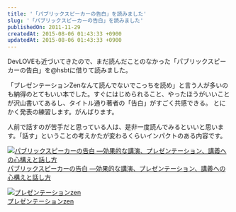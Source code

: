 ```yaml
---
title: '「パブリックスピーカーの告白」を読みました'
slug: '「パブリックスピーカーの告白」を読みました'
publishedOn: 2011-11-29
createdAt: 2015-08-06 01:43:33 +0900
updatedAt: 2015-08-06 01:43:33 +0900
---
```

DevLOVEも近づいてきたので、まだ読んだことのなかった「パブリックスピーカーの告白」を@hsbtに借りて読みました。

「プレゼンテーションZenなんて読んでないでこっちを読め」と言う人が多いのも納得のとてもいい本でした。すぐにはじめられること、やったほうがいいことが沢山書いてあるし、タイトル通り著者の「告白」がすごく共感できる。
とにかく発表の練習します。がんばります。

人前で話すのが苦手だと思っている人は、是非一度読んでみるといいと思います。「話す」ということの考えかたが変わるくらいインパクトのある内容です。

<a href="https://www.amazon.co.jp/exec/obidos/ASIN/487311473X/shucreamnet-22/ref=nosim/" target="_blank"><img src="https://ecx.images-amazon.com/images/I/51OmfZs4PbL._SL160_.jpg" alt="パブリックスピーカーの告白 ―効果的な講演、プレゼンテーション、講義への心構えと話し方" /></a><br /><a href="https://www.amazon.co.jp/exec/obidos/ASIN/487311473X/shucreamnet-22/ref=nosim/" target="_blank">パブリックスピーカーの告白 ―効果的な講演、プレゼンテーション、講義への心構えと話し方</a>

<a href="https://www.amazon.co.jp/exec/obidos/ASIN/4894713284/shucreamnet-22/ref=nosim/" target="_blank"><img src="https://ecx.images-amazon.com/images/I/413z-nHOErL._SL160_.jpg" alt="プレゼンテーションzen" /></a><br /><a href="https://www.amazon.co.jp/exec/obidos/ASIN/4894713284/shucreamnet-22/ref=nosim/" target="_blank">プレゼンテーションzen</a>
